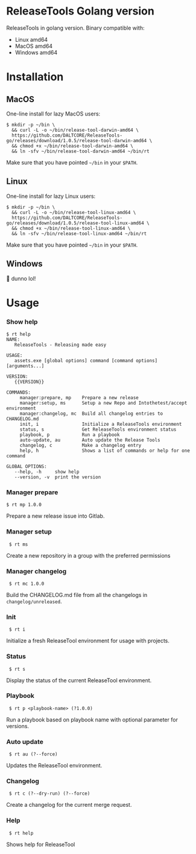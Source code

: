 ReleaseTools Golang version
=========

ReleaseTools in golang version. Binary compatible with:
 - Linux   amd64
 - MacOS   amd64
 - Windows amd64

# Installation

## MacOS
One-line install for lazy MacOS users:

```console
$ mkdir -p ~/bin \
  && curl -L -o ~/bin/release-tool-darwin-amd64 \
  https://github.com/DALTCORE/ReleaseTools-go/releases/download/1.0.5/release-tool-darwin-amd64 \
  && chmod +x ~/bin/release-tool-darwin-amd64 \
  && ln -sfv ~/bin/release-tool-darwin-amd64 ~/bin/rt
```

Make sure that you have pointed `~/bin` in your `$PATH`.

## Linux
One-line install for lazy Linux users:

```console
$ mkdir -p ~/bin \
  && curl -L -o ~/bin/release-tool-linux-amd64 \
  https://github.com/DALTCORE/ReleaseTools-go/releases/download/1.0.5/release-tool-linux-amd64 \
  && chmod +x ~/bin/release-tool-linux-amd64 \
  && ln -sfv ~/bin/release-tool-linux-amd64 ~/bin/rt
```

Make sure that you have pointed `~/bin` in your `$PATH`.

## Windows
:information_desk_person: dunno lol! 

# Usage

### Show help
```terminal
$ rt help
NAME:
   ReleaseTools - Releasing made easy

USAGE:
   assets.exe [global options] command [command options] [arguments...]

VERSION:
   {{VERSION}}

COMMANDS:
     manager:prepare, mp    Prepare a new release
     manager:setup, ms      Setup a new Repo and Intothetest/accept environment
     manager:changelog, mc  Build all changelog entries to CHANGELOG.md
     init, i                Initialize a ReleaseTools environment
     status, s              Get ReleaseTools environment status
     playbook, p            Run a playbook
     auto-update, au        Auto update the Release Tools
     changelog, c           Make a changelog entry
     help, h                Shows a list of commands or help for one command

GLOBAL OPTIONS:
   --help, -h     show help
   --version, -v  print the version 
```

### Manager prepare
```terminal
$ rt mp 1.0.0
```

Prepare a new release issue into Gitlab.

### Manager setup
```terminal
 $ rt ms
```
 
Create a new repository in a group with the preferred permissions

### Manager changelog
```terminal
 $ rt mc 1.0.0
```

Build the CHANGELOG.md file from all the changelogs in `changelog/unreleased`.

### Init
```terminal
 $ rt i
```

Initialize a fresh ReleaseTool environment for usage with projects.

### Status
```terminal
 $ rt s
```

Display the status of the current ReleaseTool environment.

### Playbook
```terminal
 $ rt p <playbook-name> (?1.0.0)
```

Run a playbook based on playbook name with optional parameter for versions.

### Auto update
```terminal
 $ rt au (?--force)
```

Updates the ReleaseTool environment. 

### Changelog
```terminal
 $ rt c (?--dry-run) (?--force)
```

Create a changelog for the current merge request.

### Help
```terminal
 $ rt help
```

Shows help for ReleaseTool